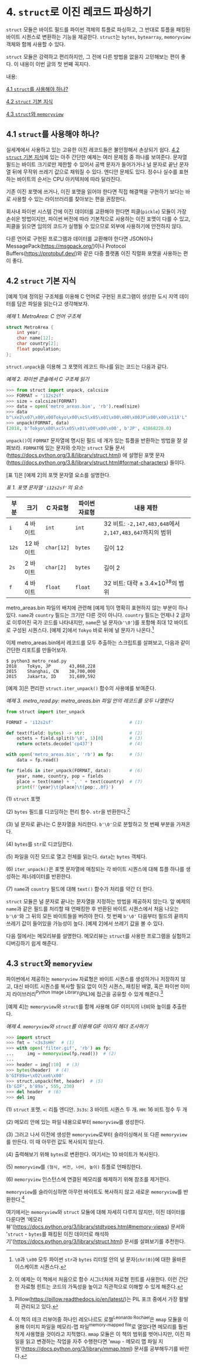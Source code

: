 # 4. `struct`로 이진 레코드 파싱하기

`struct` 모듈은 바이트 필드를 파이썬 객체의 튜플로 파싱하고, 그 반대로 튜플을 패킹된 바이트 시퀀스로 변환하는 기능을 제공한다. `struct`는 `bytes`, `bytearray`, `memoryview` 객체와 함께 사용할 수 있다.

`struct` 모듈은 강력하고 편리하지만, 그 전에 다른 방법을 없을지 고민해보는 편이 좋다. 이 내용이 이번 글의 첫 번째 꼭지다.

내용:

[4.1 `struct`를 사용해야 하나?](article4.md#41-struct를-사용해야-하나)

[4.2 `struct` 기본 지식](article4.md#42-struct-기본-지식)

[4.3 `struct`와 `memoryview`](article4.md#43-struct와-memoryview)

## 4.1 `struct`를 사용해야 하나?

실세계에서 사용하고 있는 고유한 이진 레코드들은 불안정해서 손상되기 쉽다. [4.2 `struct` 기본 지식](article4.md#42-struct-기본-지식)에 있는 아주 간단한 예제는 여러 문제점 중 하나를 보여준다. 문자열 필드는 바이트 크기로만 제한할 수 있어서 공백 문자가 들어가거나 널 문자로 끝난 문자열 뒤에 무작위 쓰레기 값으로 채워질 수 있다. 엔디안 문제도 있다. 정수나 실수를 표현하는 바이트의 순서는 CPU 아키텍처에 따라 달라진다.

기존 이진 포맷에 쓰거나, 이진 포맷을 읽어야 한다면 직접 해결책을 구현하기 보다는 바로 사용할 수 있는 라이브러리를 찾아보는 편을 권장한다.

회사내 파이썬 시스템 간에 이진 데이터를 교환해야 한다면 피클(`pickle`) 모듈이 가장 손쉬운 방법이지만, 파이썬 버전에 따라 기본적으로 사용하는 이진 포맷이 다를 수 있고, 피클을 읽으면 임의의 코드가 실행될 수 있으므로 외부에 사용하기에 안전하지 않다.

다른 언어로 구현된 프로그램과 데이터를 교환해야 한다면 JSON이나 MessagePack(https://msgpack.org/)이나 Protocol Buffers(https://protobuf.dev/)와 같은 다중 플랫폼 이진 직렬화 포맷을 사용하는 편이 좋다.

## 4.2 `struct` 기본 지식

[예제 1]에 정의된 구조체를 이용해 C 언어로 구현된 프로그램이 생성한 도시 지역 데이터를 담은 파일을 읽는다고 생각해보자.

_예제 1. MetroArea: C 언어 구조체_

```c
struct MetroArea {
    int year;
    char name[12];
    char country[2];
    float population;
};
```

`struct.unpack`을 이용해 그 포맷의 레코드 하나를 읽는 코드는 다음과 같다.

_예제 2. 파이썬 콘솔에서 C 구조체 읽기_

```python
>>> from struct import unpack, calcsize
>>> FORMAT = 'i12s2sf'
>>> size = calcsize(FORMAT)
>>> data = open('metro_areas.bin', 'rb').read(size)
>>> data
b"\xe2\x07\x00\x00Tokyo\x00\xc5\x05\x01\x00\x00\x00JP\x00\x00\x11X'L"
>>> unpack(FORMAT, data)
(2018, b'Tokyo\x00\xc5\x05\x01\x00\x00\x00', b'JP', 43868228.0)
```

`unpack()`이 `FORMAT` 문자열에 명시된 필드 네 개가 있는 튜플을 반환하는 방법을 잘 살펴보라. `FORMAT`에 있는 문자와 숫자는 `struct` 모듈 문서(https://docs.python.org/3.8/library/struct.html) 에 설명된 포맷 문자(https://docs.python.org/3.8/library/struct.html#format-characters) 들이다.

[표 1]은 [예제 2]의 포맷 문자열 요소를 설명한다.

_표 1. 포맷 문자열 `'i12s2sf'`의 요소_

| **부분** | **크기** |  **C 자료형** | **파이썬 자료형** | **내용 제한** |
|----|----|----|----|----|
| `i` | 4 바이트 | `int` | `int` | 32 비트: `-2,147,483,648`에서 `2,147,483,647`까지의 범위 |
| `12s` | 12 바이트 | `char[12]` | `bytes` | 길이 12 |
| `2s` | 2 바이트 | `char[2]` | `bytes` | 길이 2 |
| `f` | 4 바이트 | `float` | `float` | 32 비트: 대략 ± 3.4×10<sup>38</sup>의 범위 |

metro_areas.bin 파일의 배치에 관련해 [예제 1]이 명확히 표현하지 않는 부분이 하나 있다. `name`과 `country` 필드는 크기만 다른 것이 아니다. `country` 필드는 언제나 2 글자로 이루어진 국가 코드를 나타내지만, `name`은 널 문자(`b'\0'`)를 포함해 최대 12 바이트로 구성된 시퀀스다. [예제 2]에서 `Tokyo` 바로 뒤에 널 문자가 나온다.[^1]

이제 metro_areas.bin에서 레코드를 모두 추출하는 스크립트를 살펴보고, 다음과 같이 간단한 리포트를 만들어보자.

```bsh
$ python3 metro_read.py
2018    Tokyo, JP       43,868,228
2015    Shanghai, CN    38,700,000
2015    Jakarta, ID     31,689,592
```

[예제 3]은 편리한 `struct.iter_unpack()` 함수의 사용예를 보여준다.

_예제 3. metro\_read.py: metro\_areas.bin 파일 안의 레코드를 모두 나열한다_

```python
from struct import iter_unpack

FORMAT = 'i12s2sf'                             # (1)

def text(field: bytes) -> str:                 # (2)
    octets = field.split(b'\0', 1)[0]          # (3)
    return octets.decode('cp437')              # (4)

with open('metro_areas.bin', 'rb') as fp:      # (5)
    data = fp.read()

for fields in iter_unpack(FORMAT, data):       # (6)
    year, name, country, pop = fields
    place = text(name) + ', ' + text(country)  # (7)
    print(f'{year}\t{place}\t{pop:,.0f}')
```

(1) `struct` 포맷

(2) `bytes` 필드를 디코딩하는 편리 함수. `str`을 반환한다.[^2]

(3) 널 문자로 끝나는 C 문자열을 처리한다. `b'\0'`으로 분할하고 첫 번째 부분을 가져온다.

(4) `bytes`를 `str`로 디코딩한다.

(5) 파일을 이진 모드로 열고 전체를 읽는다. `data`는 `bytes` 객체다.

(6) `iter_unpack()`은 포맷 문자열에 매칭되는 각 바이트 시퀀스에 대해 튜플 하나를 생성하는 제너레이터를 반환한다.

(7) `name`과 `country` 필드에 대해 `text()` 함수가 처리를 약간 더 한다.


`struct` 모듈은 널 문자로 끝나는 문자열을 지정하는 방법을 제공하지 않는다. 앞 예제의 `name`과 같은 필드를 처리할 때 언패킹한 후 반환된 바이트 시퀀스에서 처음 나오는 `b'\0'`와 그 뒤의 모든 바이트들을 버려야 한다. 첫 번째 `b'\0'` 다음부터 필드의 끝까지 쓰레기 값이 들어있을 가능성이 높다. [예제 2]에서  쓰레기 값을 볼 수 있다.

다음 절에서는 메모리뷰를 설명한다. 메모리뷰는 `struct`를 사용한 프로그램을 실험하고 디버깅하기 쉽게 해준다.

## 4.3 `struct`와 `memoryview`

파이썬에서 제공하는 `memoryview` 자료형은 바이트 시퀀스를 생성하거나 저장하지 않고, 대신 바이트 시퀀스를 복사할 필요 없이 이진 시퀀스, 패킹된 배열, 혹은 파이썬 이미지 라이브러리<sup>Python Image Library</sup>(PIL)에 접근을 공유할 수 있게 해준다.[^3]

[예제 4]는 `memoryview`와 `struct`를 함께 사용해 GIF 이미지의 너비와 높이를 추출한다.

_예제 4. `memoryview`와 `struct`를 이용해 GIF 이미지 헤더 조사하기_

```python
>>> import struct
>>> fmt = '<3s3sHH'  # (1)
>>> with open('filter.gif', 'rb') as fp:
...     img = memoryview(fp.read())  # (2)
...
>>> header = img[:10]  # (3)
>>> bytes(header)  # (4)
b'GIF89a+\x02\xe6\x00'
>>> struct.unpack(fmt, header)  # (5)
(b'GIF', b'89a', 555, 230)
>>> del header  # (6)
>>> del img
```

(1) `struct` 포맷. `<`: 리틀 엔디안. `3s3s`: 3 바이트 시퀀스 두 개. `HH`: 16 비트 정수 두 개

(2) 메모리 안에 있는 파일 내용으로부터 `memoryview`를 생성한다.

(3) 그러고 나서 이전에 생성한 `memoryview`로부터 슬라이싱해서 또 다른 `memoryview`를 만든다. 이 때 아무런 값도 복사되지 않는다.

(4) 출력해보기 위해 `bytes`로 변환한다. 여기서는 10 바이트가 복사된다.

(5) `memoryview`를 `(형식, 버전, 너비, 높이)` 튜플로 언패킹한다.

(6) `memoryview` 인스턴스에 연결된 메모리를 해제하기 위해 참조를 제거한다.


`memoryview`를 슬라이싱하면 아무런 바이트도 복사하지 않고 새로운 `memoryview`를 반환한다.[^4]

여기에서는 `memoryview`와 `struct` 모듈에 대해 자세히 다루지 않지만, 이진 데이터를 다룬다면 '메모리 뷰'(https://docs.python.org/3/library/stdtypes.html#memory-views) 문서와 '`struct` - `bytes`를 패킹된 이진 데이터로 해석하기'(https://docs.python.org/3/library/struct.html) 문서를 살펴보기를 추천한다.


[^1]: `\0`과 `\x00` 모두 파이썬 `str`과 `bytes` 리터럴 안의 널 문자(`chr(0)`)에 대한 올바른 이스케이프 시퀀스다.

[^2]: 이 예제는 이 책에서 처음으로 함수 시그너처에 자료형 힌트를 사용한다. 이런 간단한 자료형 힌트는 코드의 가독성을 높이고 직관적으로 이해할 수 있게 해준다.

[^3]: Pillow(https://pillow.readthedocs.io/en/latest/)는 PIL 포크 중에서 가장 활발히 관리되고 있다.

[^4]: 이 책의 테크 리뷰어중 하나인 레오나르도 로챌<sup>Leonardo Rochael</sup>은 `mmap` 모듈을 이용해 이미지 파일을 메모리-맵 파일<sup>memory-mapped file</sup>로 열었다면 메모리를 훨씬 적게 사용했을 것이라고 지적했다. `mmap` 모듈은 이 책의 범위를 벗어나지만, 이진 파일을 읽고 변경하는 작업을 자주 수행한다면 '`mmap` - 메모리 맵 파일 지원'(https://docs.python.org/3/library/mmap.html) 문서를 공부해두기를 바란다.